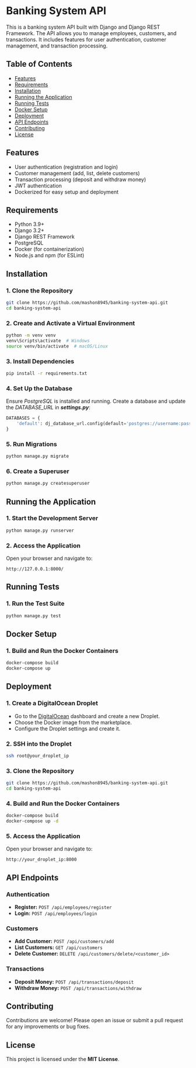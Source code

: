 # Banking System API

This is a banking system API built with Django and Django REST Framework. The API allows you to manage employees, customers, and transactions. It includes features for user authentication, customer management, and transaction processing.

## Table of Contents

- [Features](#features)
- [Requirements](#requirements)
- [Installation](#installation)
- [Running the Application](#running-the-application)
- [Running Tests](#running-tests)
- [Docker Setup](#docker-setup)
- [Deployment](#deployment)
- [API Endpoints](#api-endpoints)
- [Contributing](#contributing)
- [License](#license)

## Features

- User authentication (registration and login)
- Customer management (add, list, delete customers)
- Transaction processing (deposit and withdraw money)
- JWT authentication
- Dockerized for easy setup and deployment

## Requirements

- Python 3.9+
- Django 3.2+
- Django REST Framework
- PostgreSQL
- Docker (for containerization)
- Node.js and npm (for ESLint)

## Installation

### 1. Clone the Repository

```sh
git clone https://github.com/mashon8945/banking-system-api.git
cd banking-system-api
```

### 2. Create and Activate a Virtual Environment

```bash
python -m venv venv
venv\Scripts\activate  # Windows
source venv/bin/activate  # macOS/Linux
```

### 3. Install Dependencies

```sh
pip install -r requirements.txt
```

### 4. Set Up the Database

Ensure *PostgreSQL* is installed and running. Create a database and update the *DATABASE_URL* in ***settings.py***:

```python
DATABASES = {
    'default': dj_database_url.config(default='postgres://username:password@localhost:5432/banking_db')
}
```

### 5. Run Migrations

```bash
python manage.py migrate
```

### 6. Create a Superuser

```bash
python manage.py createsuperuser
```

## Running the Application

### 1. Start the Development Server

```bash
python manage.py runserver
```

### 2. Access the Application

Open your browser and navigate to:

```
http://127.0.0.1:8000/
```

## Running Tests

### 1. Run the Test Suite

```bash
python manage.py test
```

## Docker Setup

### 1. Build and Run the Docker Containers

```bash
docker-compose build
docker-compose up
```

## Deployment

### 1. Create a DigitalOcean Droplet

- Go to the [DigitalOcean](https://www.digitalocean.com/) dashboard and create a new Droplet.
- Choose the Docker image from the marketplace.
- Configure the Droplet settings and create it.

### 2. SSH into the Droplet

```bash
ssh root@your_droplet_ip
```

### 3. Clone the Repository

```bash
git clone https://github.com/mashon8945/banking-system-api.git
cd banking-system-api
```

### 4. Build and Run the Docker Containers

```bash
docker-compose build
docker-compose up -d
```

### 5. Access the Application

Open your browser and navigate to:

```
http://your_droplet_ip:8000
```

## API Endpoints

### Authentication

- **Register:** `POST /api/employees/register`
- **Login:** `POST /api/employees/login`

### Customers

- **Add Customer:** `POST /api/customers/add`
- **List Customers:** `GET /api/customers`
- **Delete Customer:** `DELETE /api/customers/delete/<customer_id>`

### Transactions

- **Deposit Money:** `POST /api/transactions/deposit`
- **Withdraw Money:** `POST /api/transactions/withdraw`

## Contributing

Contributions are welcome! Please open an issue or submit a pull request for any improvements or bug fixes.

## License

This project is licensed under the **MIT License**.

